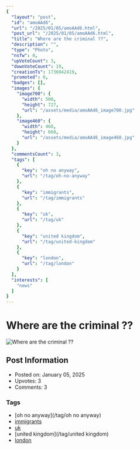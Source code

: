 ```yaml
---
{
  "layout": "post",
  "id": "amoAAd6",
  "url": "/2025/01/05/amoAAd6.html",
  "post_url": "/2025/01/05/amoAAd6.html",
  "title": "Where are the criminal ??",
  "description": "",
  "type": "Photo",
  "nsfw": 0,
  "upVoteCount": 3,
  "downVoteCount": 19,
  "creationTs": 1736042419,
  "promoted": 0,
  "badges": [],
  "images": {
    "image700": {
      "width": 500,
      "height": 727,
      "url": "/assets/media/amoAAd6_image700.jpg"
    },
    "image460": {
      "width": 460,
      "height": 668,
      "url": "/assets/media/amoAAd6_image460.jpg"
    }
  },
  "commentsCount": 3,
  "tags": [
    {
      "key": "oh no anyway",
      "url": "/tag/oh-no-anyway"
    },
    {
      "key": "immigrants",
      "url": "/tag/immigrants"
    },
    {
      "key": "uk",
      "url": "/tag/uk"
    },
    {
      "key": "united kingdom",
      "url": "/tag/united-kingdom"
    },
    {
      "key": "london",
      "url": "/tag/london"
    }
  ],
  "interests": [
    "news"
  ]
}
---
```


# Where are the criminal ??

![Where are the criminal ??](/assets/media/amoAAd6_image700.jpg)

## Post Information

- Posted on: January 05, 2025
- Upvotes: 3
- Comments: 3

### Tags

- [oh no anyway](/tag/oh no anyway)
- [immigrants](/tag/immigrants)
- [uk](/tag/uk)
- [united kingdom](/tag/united kingdom)
- [london](/tag/london)
